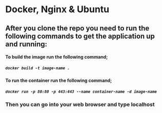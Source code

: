 # Docker, Nginx & Ubuntu 
## After you clone the repo you need to run the following commands to get the application up and running:
#### To build the image run the following command;
##### ```docker build -t image-name .```
#### To run the container run the following command;
##### ```docker run -p 80:80 -p 443:443 --name container-name -d image-name```
### Then you can go into your web browser and type localhost
